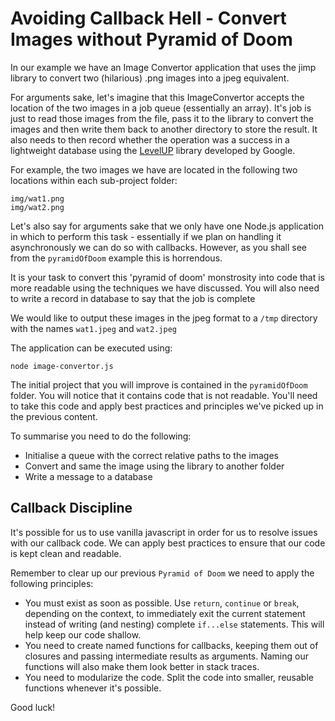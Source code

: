 # Avoiding Callback Hell - Convert Images without Pyramid of Doom

In our example we have an Image Convertor application that uses the jimp library to convert two (hilarious) .png images into a jpeg equivalent.

For arguments sake, let's imagine that this ImageConvertor accepts the location of the two images in a job queue (essentially an array). It's job is just to read those images from the file, pass it to the library to convert the images and then write them back to another directory to store the result. It also needs to then record whether the operation was a success in a lightweight database using the [LevelUP](https://github.com/Level/levelup) library developed by Google.

For example, the two images we have are located in the following two locations within each sub-project folder:

```
img/wat1.png
img/wat2.png
```

Let's also say for arguments sake that we only have one Node.js application in which to perform this task - essentially if we plan on handling it asynchronously we can do so with callbacks. However, as you shall see from the `pyramidOfDoom` example this is horrendous.

It is your task to convert this 'pyramid of doom' monstrosity into code that is more readable using the techniques we have discussed.
You will also need to write a record in database to say that the job is complete

We would like to output these images in the jpeg format to a `/tmp` directory with the names `wat1.jpeg` and `wat2.jpeg`

The application can be executed using:

```
node image-convertor.js
```

The initial project that you will improve is contained in the `pyramidOfDoom` folder. You will notice that it contains code that is not readable. You'll need to take this code and apply best practices and principles we've picked up in the previous content. 

To summarise you need to do the following:

* Initialise a queue with the correct relative paths to the images
* Convert and same the image using the library to another folder
* Write a message to a database 

## Callback Discipline

It's possible for us to use vanilla javascript in order for us to resolve issues with our callback code. We can apply best practices to ensure that our code is kept clean and readable. 

Remember to clear up our previous `Pyramid of Doom` we need to apply the following principles:

* You must exist as soon as possible. Use `return`, `continue` or `break`, depending on the context, to immediately exit the current statement instead of writing (and nesting) complete `if...else` statements. This will help keep our code shallow.
* You need to create named functions for callbacks, keeping them out of closures and passing intermediate results as arguments. Naming our functions will also make them look better in stack traces.
* You need to modularize the code. Split the code into smaller, reusable functions whenever it's possible. 

Good luck!
  